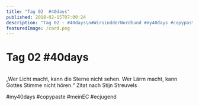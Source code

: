 ```yaml
---
title: "Tag 02  #40days"
published: 2018-02-15T07:00:24
description: "Tag 02 - #40days\n#WirsindderNordbund #my40days #copypaste #meinEC #ecjugend"
featuredImage: /card.png
---
```


# Tag 02  #40days

<img loading="lazy" src="/old/40DAYS_02-15_UP-tag-02-1.jpg" alt>

&#8222;Wer Licht macht, kann die Sterne nicht sehen. Wer Lärm macht, kann Gottes Stimme nicht hören.&#8220; Zitat nach Stijn Streuvels

#my40days #copypaste #meinEC #ecjugend